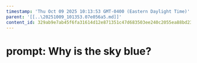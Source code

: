 ```yaml
---
timestamp: 'Thu Oct 09 2025 10:13:53 GMT-0400 (Eastern Daylight Time)'
parent: '[[..\20251009_101353.07e056a5.md]]'
content_id: 329ab9e7ab45f6fa31614d12e871351c47d683503ee240c2055ea88bd23b047a
---
```


# prompt: Why is the sky blue?
